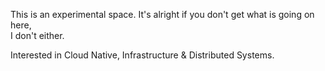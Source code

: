 
This is an experimental space. It's alright if you don't get what is going on here, <br>I don't either. <br>

Interested in Cloud Native, Infrastructure & Distributed Systems.

